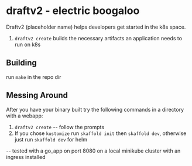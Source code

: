 # draftv2 - electric boogaloo

Draftv2 (placeholder name) helps developers get started in the k8s space.
1. `draftv2 create` builds the necessary artifacts an application needs to run on k8s
## Building

run `make` in the repo dir

## Messing Around

After you have your binary built try the following commands in a directory with a webapp:
1. `draftv2 create` -- follow the prompts
2. If you chose `kustomize` run `skaffold init` then `skaffold dev`, otherwise just run `skaffold dev` for helm

-- tested with a go_app on port 8080 on a local minikube cluster with an ingress installed
